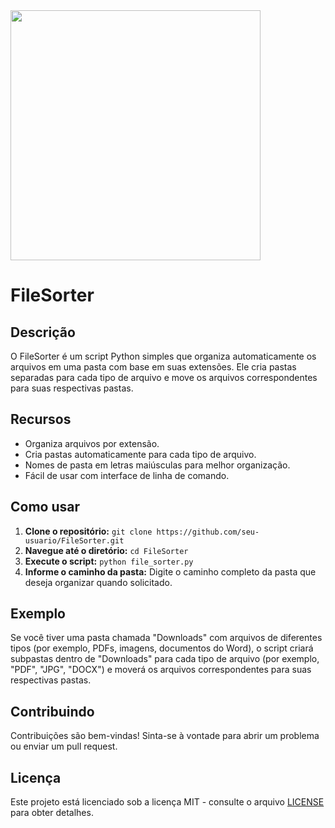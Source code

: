 <img src="[[https://cloud.githubusercontent.com/assets/yourgif.gif](https://raw.githubusercontent.com/marciolopesjr/FileSorter/main/FileSorter_logo.png)](https://raw.githubusercontent.com/marciolopesjr/FileSorter/main/FileSorter_logo.png)" width="400" height="400">

# FileSorter

## Descrição

O FileSorter é um script Python simples que organiza automaticamente os arquivos em uma pasta com base em suas extensões. Ele cria pastas separadas para cada tipo de arquivo e move os arquivos correspondentes para suas respectivas pastas.

## Recursos

* Organiza arquivos por extensão.
* Cria pastas automaticamente para cada tipo de arquivo.
* Nomes de pasta em letras maiúsculas para melhor organização.
* Fácil de usar com interface de linha de comando.

## Como usar

1. **Clone o repositório:** `git clone https://github.com/seu-usuario/FileSorter.git`
2. **Navegue até o diretório:** `cd FileSorter`
3. **Execute o script:** `python file_sorter.py`
4. **Informe o caminho da pasta:** Digite o caminho completo da pasta que deseja organizar quando solicitado.

## Exemplo

Se você tiver uma pasta chamada "Downloads" com arquivos de diferentes tipos (por exemplo, PDFs, imagens, documentos do Word), o script criará subpastas dentro de "Downloads" para cada tipo de arquivo (por exemplo, "PDF", "JPG", "DOCX") e moverá os arquivos correspondentes para suas respectivas pastas.

## Contribuindo

Contribuições são bem-vindas! Sinta-se à vontade para abrir um problema ou enviar um pull request.

## Licença

Este projeto está licenciado sob a licença MIT - consulte o arquivo [LICENSE](LICENSE) para obter detalhes.
